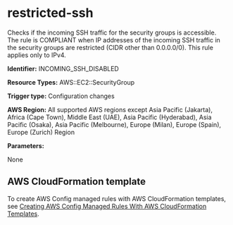 # restricted\-ssh<a name="restricted-ssh"></a>

Checks if the incoming SSH traffic for the security groups is accessible\. The rule is COMPLIANT when IP addresses of the incoming SSH traffic in the security groups are restricted \(CIDR other than 0\.0\.0\.0/0\)\. This rule applies only to IPv4\.

**Identifier:** INCOMING\_SSH\_DISABLED

**Resource Types:** AWS::EC2::SecurityGroup

**Trigger type:** Configuration changes

**AWS Region:** All supported AWS regions except Asia Pacific \(Jakarta\), Africa \(Cape Town\), Middle East \(UAE\), Asia Pacific \(Hyderabad\), Asia Pacific \(Osaka\), Asia Pacific \(Melbourne\), Europe \(Milan\), Europe \(Spain\), Europe \(Zurich\) Region

**Parameters:**

None  

## AWS CloudFormation template<a name="w2aac12c33c15b9d387c17"></a>

To create AWS Config managed rules with AWS CloudFormation templates, see [Creating AWS Config Managed Rules With AWS CloudFormation Templates](aws-config-managed-rules-cloudformation-templates.md)\.